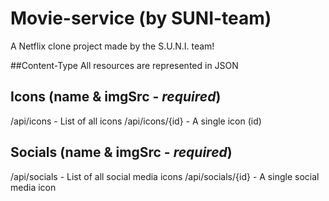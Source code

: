 # Movie-service (by SUNI-team)
A Netflix clone project made by the S.U.N.I. team!

##Content-Type
All resources are represented in JSON


## Icons (name & imgSrc - *required*)
/api/icons - List of all icons
/api/icons/{id} - A single icon (id)

## Socials (name & imgSrc - *required*)
/api/socials - List of all social media icons
/api/socials/{id} - A single social media icon
